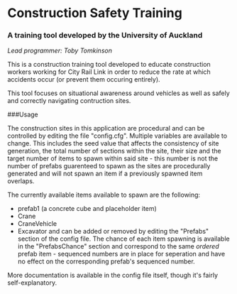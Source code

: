 # Construction Safety Training

### A training tool developed by the University of Auckland
*Lead programmer: Toby Tomkinson*

This is a construction training tool developed to educate construction workers working for City Rail Link in order to reduce the rate at which accidents occur (or prevent them occuring entirely).

This tool focuses on situational awareness around vehicles as well as safely and correctly navigating contruction sites. 


###Usage

The construction sites in this application are procedural and can be controlled by editing the file "config.cfg". Multiple variables are available to change. This includes the seed value that affects the consistency of site generation, the total number of sections within the site, their size and the target number of items to spawn within said site - this number is not the number of prefabs guarenteed to spawn as the sites are procedurally generated and will not spawn an item if a previously spawned item overlaps.

The currently available items available to spawn are the following:
* prefab1 (a concrete cube and placeholder item)
* Crane
* CraneVehicle
* Excavator
and can be added or removed by editing the "Prefabs" section of the config file. The chance of each item spawning is available in the "PrefabsChance" section and correspond to the same *ordered* prefab item - sequenced numbers are in place for seperation and have no effect on the corresponding prefab's sequenced number.

More documentation is available in the config file itself, though it's fairly self-explanatory.
